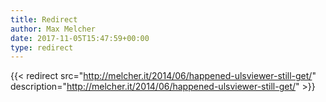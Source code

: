 ```yaml
---
title: Redirect
author: Max Melcher
date: 2017-11-05T15:47:59+00:00
type: redirect
---
```

{{< redirect src="http://melcher.it/2014/06/happened-ulsviewer-still-get/" description="http://melcher.it/2014/06/happened-ulsviewer-still-get/" >}}
